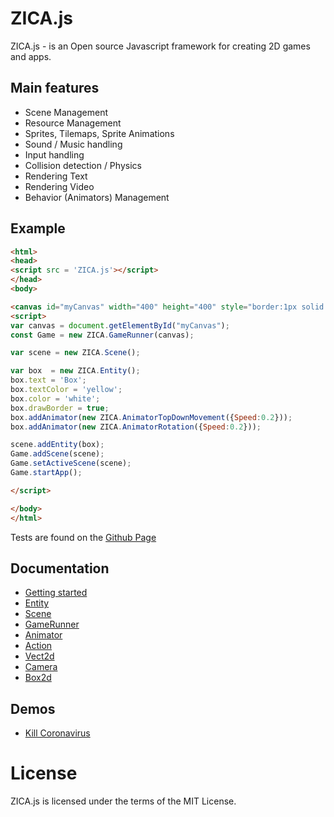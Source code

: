 # ZICA.js

ZICA.js - is an Open source Javascript framework for creating 2D games and apps.


## Main features

* Scene Management
* Resource Management
* Sprites, Tilemaps, Sprite Animations
* Sound / Music handling
* Input handling
* Collision detection / Physics
* Rendering Text
* Rendering Video 
* Behavior (Animators) Management

## Example

```html
<html>
<head>
<script src = 'ZICA.js'></script>
</head>
<body>

<canvas id="myCanvas" width="400" height="400" style="border:1px solid #d3d3d3;"></canvas>
<script>
var canvas = document.getElementById("myCanvas");
const Game = new ZICA.GameRunner(canvas);

var scene = new ZICA.Scene();

var box  = new ZICA.Entity();
box.text = 'Box';
box.textColor = 'yellow';
box.color = 'white';
box.drawBorder = true;
box.addAnimator(new ZICA.AnimatorTopDownMovement({Speed:0.2}));
box.addAnimator(new ZICA.AnimatorRotation({Speed:0.2}));

scene.addEntity(box);
Game.addScene(scene);
Game.setActiveScene(scene);
Game.startApp();

</script>

</body>
</html>
```
Tests are found on the [Github Page](https://zica39.github.io/zicaengine/docs/examples/test/)

## Documentation
  * [Getting started](../../wiki/Home)
  * [Entity](../../wiki/Home#Entity)
  * [Scene](../../wiki/Home#Scene)
  * [GameRunner](../../wiki/Home#GameRunner)
  * [Animator](../../wiki/Home#Animator)
  * [Action](../../wiki/Home#Action)
  * [Vect2d](../../wiki/Home#Vector2d)
  * [Camera](../../wiki/Home#Camera)
  * [Box2d](../../wiki/Home#Box2d)


## Demos
  * [Kill Coronavirus](https://zica39.github.io/zicaengine/docs/examples/game/)


# License
ZICA.js is licensed under the terms of the MIT License.
